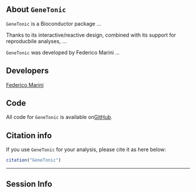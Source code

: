 ## About `GeneTonic`

`GeneTonic` is a Bioconductor package ...

Thanks to its interactive/reactive design, combined with its support for reproducbile analyses, ...

`GeneTonic` was developed by Federico Marini ...


## Developers

<a href="mailto:mailto:marinif@uni-mainz.de?subject=[GeneTonic_feedback]" class="btn btn-primary"><i class="fa fa-mail"></i>Federico Marini</a>

## Code

All code for `GeneTonic` is available on<a href="https://github.com/federicomarini/GeneTonic" target="_blank">GitHub</a>.


## Citation info

If you use `GeneTonic` for your analysis, please cite it as here below:

```r
citation("GeneTonic")
```

<hr/>

## Session Info
